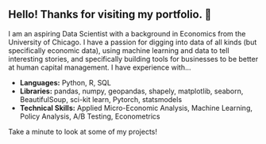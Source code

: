 ## **Hello! Thanks for visiting my portfolio. 👋**

I am an aspiring Data Scientist with a background in Economics from the University of Chicago. I have a passion for digging into data of all kinds (but specifically economic data), using machine learning and data to tell interesting stories, and specifically building tools for businesses to be better at human capital management. I have experience with...

- **Languages:** Python, R, SQL
- **Libraries:** pandas, numpy, geopandas, shapely, matplotlib, seaborn, BeautifulSoup, sci-kit learn, Pytorch, statsmodels
- **Technical Skills:** Applied Micro-Economic Analysis, Machine Learning, Policy Analysis, A/B Testing, Econometrics

Take a minute to look at some of my projects!

<!--
**danielsavila/danielsavila** is a ✨ _special_ ✨ repository because its `README.md` (this file) appears on your GitHub profile.

tests
Here are some ideas to get you started:

- 🔭 I’m currently working on ...
- 🌱 I’m currently learning ...
- 👯 I’m looking to collaborate on ...
- 🤔 I’m looking for help with ...
- 💬 Ask me about ...
- 📫 How to reach me: ...
- 😄 Pronouns: ...
- ⚡ Fun fact: ...
-->
